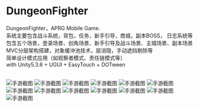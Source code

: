 # DungeonFighter
DungeonFighter，APRG Mobile Game.<br>
系统主要包含战斗系统，背包，任务，新手引导，商城，副本BOSS， 日志系统等<br>
包含五个场景，登录场景、创角场景、新手引导及战斗场景、主城场景、副本场景<br>MVC分层架构搭建，对象缓冲池技术，层消隐，手动遮挡剔除等<br>简单设计模式应用（如观察者模式、责任链模式等）<br>
with Unity5.3.6 + UGUI + EasyTouch + DOTween<br><br>


![手游截图](https://github.com/LetitiaChan/DungeonFighter/blob/master/ReadMeFolder/S80408-01.jpg "title")
![手游截图](https://github.com/LetitiaChan/DungeonFighter/blob/master/ReadMeFolder/S80408-02.jpg "title")
![手游截图](https://github.com/LetitiaChan/DungeonFighter/blob/master/ReadMeFolder/S80408-03.jpg "title")
![手游截图](https://github.com/LetitiaChan/DungeonFighter/blob/master/ReadMeFolder/S80408-04.jpg "title")
![手游截图](https://github.com/LetitiaChan/DungeonFighter/blob/master/ReadMeFolder/S80408-05.jpg "title")
![手游截图](https://github.com/LetitiaChan/DungeonFighter/blob/master/ReadMeFolder/S80408-06.jpg "title")
![手游截图](https://github.com/LetitiaChan/DungeonFighter/blob/master/ReadMeFolder/S80408-07.jpg "title")
![手游截图](https://github.com/LetitiaChan/DungeonFighter/blob/master/ReadMeFolder/S80408-08.jpg "title")
![手游截图](https://github.com/LetitiaChan/DungeonFighter/blob/master/ReadMeFolder/S80408-09.jpg "title")
![手游截图](https://github.com/LetitiaChan/DungeonFighter/blob/master/ReadMeFolder/S80408-10.jpg "title")
![手游截图](https://github.com/LetitiaChan/DungeonFighter/blob/master/ReadMeFolder/S80408-11.jpg "title")
![手游截图](https://github.com/LetitiaChan/DungeonFighter/blob/master/ReadMeFolder/S80408-12.jpg "title")
![手游截图](https://github.com/LetitiaChan/DungeonFighter/blob/master/ReadMeFolder/S80408-13.jpg "title")